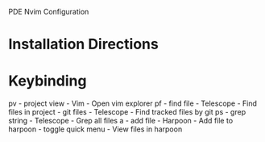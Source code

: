 PDE Nvim Configuration

# Installation Directions


# Keybinding
<leader>pv - project view - Vim - Open vim explorer
<leader>pf - find file - Telescope - Find files in project
<C-p> - git files - Telescope - Find tracked files by git
<leader>ps - grep string - Telescope - Grep all files
<leader>a - add file - Harpoon - Add file to harpoon
<C-e> - toggle quick menu - View files in harpoon


